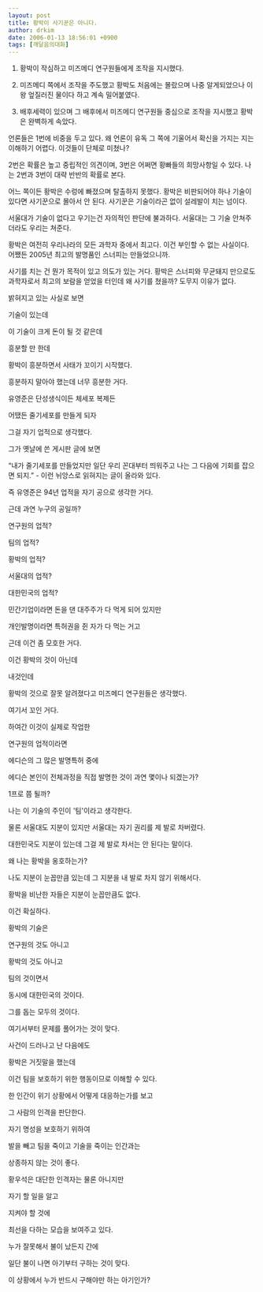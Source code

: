 ```yaml
---
layout: post
title: 황박이 사기꾼은 아니다.
author: drkim
date: 2006-01-13 18:56:01 +0900
tags: [깨달음의대화]
---
```


  
1) 황박이 작심하고 미즈메디 연구원들에게 조작을 지시했다.
  

  
2) 미즈메디 쪽에서 조작을 주도했고 황박도 처음에는 몰랐으며 나중 알게되었으나 이왕 엎질러진 물이다 하고 계속 밀어붙였다.
  

  
3) 배후세력이 있으며 그 배후에서 미즈메디 연구원들 중심으로 조작을 지시했고 황박은 완벽하게 속았다.
  

  
언론들은 1번에 비중을 두고 있다. 왜 언론이 유독 그 쪽에 기울어서 확신을 가지는 지는 이해하기 어렵다. 이것들이 단체로 미쳤나?
  

  
2번은 확률은 높고 중립적인 의견이며, 3번은 어쩌면 황빠들의 희망사항일 수 있다. 나는 2번과 3번이 대략 반반의 확률로 본다. 
  

  
어느 쪽이든 황박은 수렁에 빠졌으며 탈출하지 못했다. 황박은 비판되어야 하나 기술이 있다면 사기꾼으로 몰아서 안 된다. 사기꾼은 기술이라곤 없이 설레발이 치는 넘이다. 
  

  
서울대가 기술이 없다고 우기는건 자의적인 판단에 불과하다. 서울대는 그 기술 안쳐주더라도 우리는 쳐준다. 
  

  
황박은 여전히 우리나라의 모든 과학자 중에서 최고다. 이건 부인할 수 없는 사실이다. 어쨌든 2005년 최고의 발명품인 스너피는 만들었으니까.
  

  
사기를 치는 건 뭔가 목적이 있고 의도가 있는 거다. 황박은 스너피와 무균돼지 만으로도 과학자로서 최고의 보람을 얻었을 터인데 왜 사기를 쳤을까? 도무지 이유가 없다.
  

  
밝혀지고 있는 사실로 보면
  

  
기술이 있는데
  
이 기술이 크게 돈이 될 것 같은데
  
흥분할 만 한데
  

  
황박이 흥분하면서 사태가 꼬이기 시작했다. 
  
흥분하지 말아야 했는데 너무 흥분한 거다. 
  

  
유영준은 단성생식이든 체세포 복제든 
  
어땠든 줄기세포를 만들게 되자 
  

  
그걸 자기 업적으로 생각했다.
  
그가 옛날에 쓴 게시판 글에 보면
  

  
“내가 줄기세포를 만들었지만 일단 우리 꼰대부터 띄워주고 나는 그 다음에 기회를 잡으면 되지.” - 이런 뉘앙스로 읽혀지는 글이 올라와 있다. 
  

  
즉 유영준은 94년 업적을 자기 공으로 생각한 거다.
  
근데 과연 누구의 공일까?
  

  
연구원의 업적?
  
팀의 업적?
  
황박의 업적?
  
서울대의 업적?
  
대한민국의 업적?
  

  
민간기업이라면 돈을 댄 대주주가 다 먹게 되어 있지만
  
개인발명이라면 특허권을 쥔 자가 다 먹는 거고
  
근데 이건 좀 모호한 거다.
  

  
이건 황박의 것이 아닌데
  
내것인데
  
황박의 것으로 잘못 알려졌다고 미즈메디 연구원들은 생각했다. 
  
여기서 꼬인 거다. 
  

  
하여간 이것이 실제로 작업한 
  
연구원의 업적이라면
  
에디슨의 그 많은 발명특허 중에
  
에디슨 본인이 전체과정을 직접 발명한 것이 과연 몇이나 되겠는가?
  
1프로 쯤 될까?
  

  
나는 이 기술의 주인이 '팀'이라고 생각한다. 
  
물론 서울대도 지분이 있지만 서울대는 자기 권리를 제 발로 차버렸다.
  
대한민국도 지분이 있는데 그걸 제 발로 차서는 안 된다는 말이다.
  

  
왜 나는 황박을 옹호하는가?
  
나도 지분이 눈꼽만큼 있는데 그 지분을 내 발로 차지 않기 위해서다.
  
황박을 비난한 자들은 지분이 눈꼽만큼도 없다. 
  
이건 확실하다.
  

  
황박의 기술은
  
연구원의 것도 아니고
  
황박의 것도 아니고
  

  
팀의 것이면서 
  
동시에 대한민국의 것이다.
  
그를 돕는 모두의 것이다.
  
여기서부터 문제를 풀어가는 것이 맞다. 
  

  
사건이 드러나고 난 다음에도
  
황박은 거짓말을 했는데 
  
이건 팀을 보호하기 위한 행동이므로 이해할 수 있다. 
  

  
한 인간이 위기 상황에서 어떻게 대응하는가를 보고 
  
그 사람의 인격을 판단한다.
  

  
자기 명성을 보호하기 위하여
  
발을 빼고 팀을 죽이고 기술을 죽이는 인간과는 
  

  
상종하지 않는 것이 좋다. 
  
황우석은 대단한 인격자는 물론 아니지만
  
자기 할 일을 알고 
  
지켜야 할 것에
  
최선을 다하는 모습을 보여주고 있다. 
  

  
누가 잘못해서 불이 났든지 간에
  
일단 불이 나면 아기부터 구하는 것이 맞다.
  
이 상황에서 누가 반드시 구해야만 하는 아기인가?